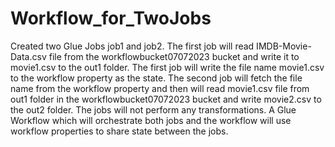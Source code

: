 # Workflow_for_TwoJobs
Created two Glue Jobs job1 and job2. The first job will read IMDB-Movie-Data.csv file from the workflowbucket07072023 bucket and write it to movie1.csv to the out1 folder. The first job will write the file name movie1.csv to the workflow property as the state. 
The second job will fetch the file name from the workflow property and then will read movie1.csv file from out1 folder in the workflowbucket07072023 bucket and write movie2.csv to the out2 folder. The jobs will not perform any transformations.
A Glue Workflow which will orchestrate both jobs and the workflow will use workflow properties to share state between the jobs.
